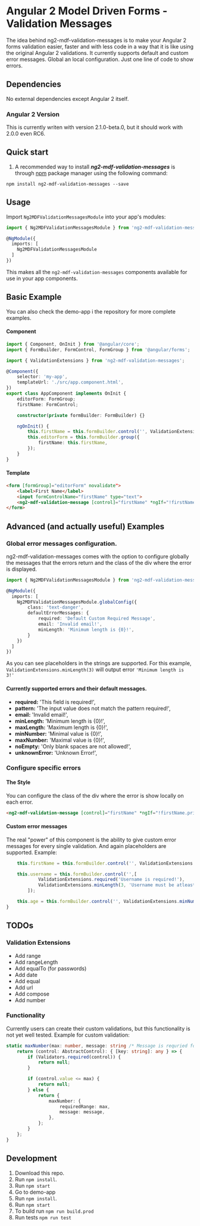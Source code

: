 # Angular 2 Model Driven Forms - Validation Messages
The idea behind ng2-mdf-validation-messages is to make your Angular 2 forms validation easier, faster and with less code in a way that it is like using the original Angular 2 validations. It currently supports default and custom error messages. Global an local configuration. Just one line of code to show errors.

## Dependencies
No external dependencies except Angular 2 itself.

### Angular 2 Version
This is currently writen with version 2.1.0-beta.0, but it should work with 2.0.0 even RC6.

## Quick start

1. A recommended way to install ***ng2-mdf-validation-messages*** is through [npm](https://www.npmjs.com/package/ng2-mdf-validation-messages) package manager using the following command:

  `npm install ng2-mdf-validation-messages --save`

Usage
-----

Import `Ng2MDFValidationMessagesModule` into your app's modules:

``` typescript
import { Ng2MDFValidationMessagesModule } from 'ng2-mdf-validation-messages';

@NgModule({
  imports: [
    Ng2MDFValidationMessagesModule
  ]
})
```

This makes all the `ng2-mdf-validation-messages` components available for use in your app components.
## Basic Example

You can also check the demo-app i the repository for more complete examples.

#### Component
```TypeScript
import { Component, OnInit } from '@angular/core';
import { FormBuilder, FormControl, FormGroup } from '@angular/forms';

import { ValidationExtensions } from 'ng2-mdf-validation-messages';

@Component({
    selector: 'my-app',
    templateUrl: './src/app.component.html',
})
export class AppComponent implements OnInit {
    editorForm: FormGroup;
    firstName: FormControl;

    constructor(private formBuilder: FormBuilder) {}

    ngOnInit() {
        this.firstName = this.formBuilder.control('', ValidationExtensions.required());
        this.editorForm = this.formBuilder.group({
            firstName: this.firstName,
        });
    }
}
```

#### Template

```HTML
<form [formGroup]="editorForm" novalidate">
    <label>First Name</label>
    <input formControlName="firstName" type="text">
    <ng2-mdf-validation-message [control]="firstName" *ngIf="!firstName.pristine"></ng2-mdf-validation-message>
</form>
```


## Advanced (and actually useful) Examples

### Global error messages configuration.
ng2-mdf-validation-messages comes with the option to configure globally the messages that the errors return and the class of the div where the error is displayed.

``` typescript
import { Ng2MDFValidationMessagesModule } from 'ng2-mdf-validation-messages';

@NgModule({
  imports: [
    Ng2MDFValidationMessagesModule.globalConfig({
        class: 'text-danger',
        defaultErrorMessages: { 
            required: 'Default Custom Required Message',
            email: 'Invalid email!',
            minLength: 'Minimum length is {0}!',
        }
    })
  ]
})
```

As you can see placeholders in the strings are supported. For this example, `ValidationExtensions.minLength(3)` will output error `'Minimum length is 3!'`

#### Currently supported errors and their default messages.
* **required:** 'This field is required!',
* **pattern:** 'The input value does not match the pattern required!',
* **email:** 'Invalid email!',
* **minLength:** 'Minimum length is {0}!',
* **maxLength:** 'Maximum length is {0}!',
* **minNumber:** 'Minimal value is {0}!',
* **maxNumber:** 'Maximal value is {0}!',
* **noEmpty:** 'Only blank spaces are not allowed!',
* **unknownError:** 'Unknown Error!',

### Configure specific errors

#### The Style
You can configure the class of the div where the error is show locally on each error.

```HTML
<ng2-mdf-validation-message [control]="firstName" *ngIf="!firstName.pristine" [class]="'text-danger'"></ng2-mdf-validation-message>
```

#### Custom error messages

The real "power" of this component is the ability to give custom error messages for every single validation. And again placeholders are supported. Example: 

```TypeScript
    this.firstName = this.formBuilder.control('', ValidationExtensions.required('First name is required!'));

    this.username = this.formBuilder.control('',[
            ValidationExtensions.required('Username is required!'),
            ValidationExtensions.minLength(3, 'Username must be atleast {0} symbols long!')
        ]);

    this.age = this.formBuilder.control('', ValidationExtensions.minNumber(18, 'Minimum age to enter is {0}!'));
}
```

## TODOs
### Validation Extensions
* Add range
* Add rangeLength
* Add equalTo (for passwords)
* Add date
* Add equal
* Add url
* Add compose
* Add number

### Functionality
Currently users can create their custom validations, but this functionality is not yet well tested. Example for custom validation: 

```TypeScript
static maxNumber(max: number, message: string /* Message is requried for custom validations */): ValidatorFn {
    return (control: AbstractControl): { [key: string]: any } => {
        if (Validators.required(control)) {
            return null;
        }

        if (control.value <= max) {
            return null;
        } else {
            return {
                maxNumber: {
                    requiredRange: max,
                    message: message,
                },
            };
        }
    };
}
```

## Development

1. Download this repo.
2. Run `npm install`.
3. Run `npm start`
3. Go to demo-app 
5. Run `npm install`.
4. Run `npm start`
7. To build run `npm run build.prod`
8. Run tests `npm run test`